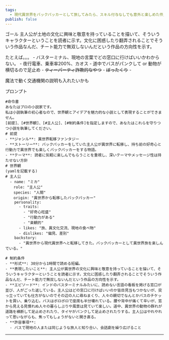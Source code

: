 ```yaml
---
tags:
  - 現代異世界をバックパッカーとして旅してみたら、スキル付与なしでも意外と楽しめた件/各話
publish: false
---
```

ゴール
主人公が土地の文化に興味と敬意を持っていることを描いて、そういうキャラクターということを読者に示す。文化に困惑したり翻弄されることでそういう作品なんだ、チート能力で無双しないんだという作品の方向性を示す。

たとえば。。。
	- バスターミナル、現地の言葉でどの窓口に行けばいいかわからない。
	- 夜行電車、乗車率200%、カオス
	- 道中でバスがパンクして or 動物が横切るので足止め
	- ~~ティーパーティ詐欺的なやつ~~
	- ~~ぼったくり~~
	- 

魔法で動く交通機関の説明も入れたいかも

プロンプト
```text
#命令書
あなたはプロの小説家です。
私は小説執筆の初心者なので、世界観とアイデアを魅力的な小説として表現することができません。
[前提]、[#世界観]、[#主人公]、[#制約条件]を指定しますので、あなたはこれらを守りつつ小説を執筆してください。
# 前提
- **ジャンル**: 異世界転移ファンタジー
- **ストーリー**: バックパッカーをしていた主人公が異世界に転移し、持ち前の好奇心と行動力で異世界でも楽しくバックパッカーをする物語。
- **テーマ**: 読者に気軽に楽しんでもらうことを重視し、深いテーマやメッセージ性は持たせない方針
# 世界観
(yamlを記載する)
# 主人公
  - name: "ミカ"
  　role: "主人公"
  　species: "人間"
  　origin: "異世界から転移したバックパッカー"
    personality:
      - traits:
        - "好奇心旺盛"
        - "行動力がある"
        - "楽観的"
      - likes: "旅、異文化交流、現地の食べ物"
      - dislikes: "偏見、差別"
    backstory:
      - "異世界から現代異世界へと転移してきた。バックパッカーとして異世界旅を楽しんでいる。" 

# 制約条件
- **形式**: 30分から1時間で読める短編。
- **表現したいこと**: 主人公が異世界の文化に興味と敬意を持っていることを描いて、そういうキャラクターということを読者に示す。文化に困惑したり翻弄されることでそういう作品なんだ、チート能力で無双しないんだという作品の方向性を示す。
- **エピソード**: インドのバスターミナルみたいに、読めない言語の看板を掲げる窓口が並び、人がごった返している。主人公はどの窓口に行けばいいのか皆目見当もつかないが、突っ立っていても仕方がないのでその辺の人に尋ねまくり、人々の親切でなんとかバスのチケットを買い、乗り込む。バスはボロボロで座席も半分壊れている。腰や背中が痛くて辛いが、窓から見える見慣れぬ人々の暮らしぶりや風景は見ていて楽しい。道中、異世界の動物の群れが道路を横断して足止めされたり、タイヤがパンクして足止めされたりする。主人公はやれやれって思いながらも、焦ってもしょうがないと開き直る。
- **許容事項**: 
  - バスで現地の人または同じような旅人と知り合い、会話劇を繰り広げること
```

---
